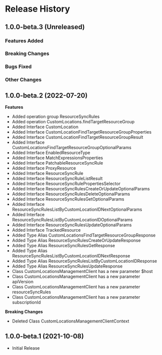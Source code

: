 # Release History

## 1.0.0-beta.3 (Unreleased)

### Features Added

### Breaking Changes

### Bugs Fixed

### Other Changes

## 1.0.0-beta.2 (2022-07-20)
    
**Features**

  - Added operation group ResourceSyncRules
  - Added operation CustomLocations.findTargetResourceGroup
  - Added Interface CustomLocation
  - Added Interface CustomLocationFindTargetResourceGroupProperties
  - Added Interface CustomLocationFindTargetResourceGroupResult
  - Added Interface CustomLocationsFindTargetResourceGroupOptionalParams
  - Added Interface EnabledResourceType
  - Added Interface MatchExpressionsProperties
  - Added Interface PatchableResourceSyncRule
  - Added Interface ProxyResource
  - Added Interface ResourceSyncRule
  - Added Interface ResourceSyncRuleListResult
  - Added Interface ResourceSyncRulePropertiesSelector
  - Added Interface ResourceSyncRulesCreateOrUpdateOptionalParams
  - Added Interface ResourceSyncRulesDeleteOptionalParams
  - Added Interface ResourceSyncRulesGetOptionalParams
  - Added Interface ResourceSyncRulesListByCustomLocationIDNextOptionalParams
  - Added Interface ResourceSyncRulesListByCustomLocationIDOptionalParams
  - Added Interface ResourceSyncRulesUpdateOptionalParams
  - Added Interface TrackedResource
  - Added Type Alias CustomLocationsFindTargetResourceGroupResponse
  - Added Type Alias ResourceSyncRulesCreateOrUpdateResponse
  - Added Type Alias ResourceSyncRulesGetResponse
  - Added Type Alias ResourceSyncRulesListByCustomLocationIDNextResponse
  - Added Type Alias ResourceSyncRulesListByCustomLocationIDResponse
  - Added Type Alias ResourceSyncRulesUpdateResponse
  - Class CustomLocationsManagementClient has a new parameter $host
  - Class CustomLocationsManagementClient has a new parameter apiVersion
  - Class CustomLocationsManagementClient has a new parameter resourceSyncRules
  - Class CustomLocationsManagementClient has a new parameter subscriptionId

**Breaking Changes**

  - Deleted Class CustomLocationsManagementClientContext
    
## 1.0.0-beta.1 (2021-10-08)

  - Initial Release
